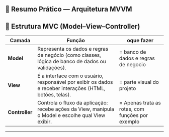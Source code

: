 ## 🎯 Resumo Prático — Arquitetura MVVM

🧩 Estrutura MVC (Model–View–Controller)
--------------------------------------

| Camada | Função | oque fazer |
| --- | --- | --- |
| **Model** | Representa os dados e regras de negócio (como classes, lógica de banco de dados ou validações). | = banco de dados e regras de negocio|
| **View** | É a interface com o usuário, responsável por exibir os dados e receber interações (HTML, botões, telas). | = parte visual do projeto|
| **Controller** | Controla o fluxo da aplicação: recebe ações da View, manipula o Model e escolhe qual View exibir. | = Apenas trata as rotas, com  funções por exemplo|

* * *
